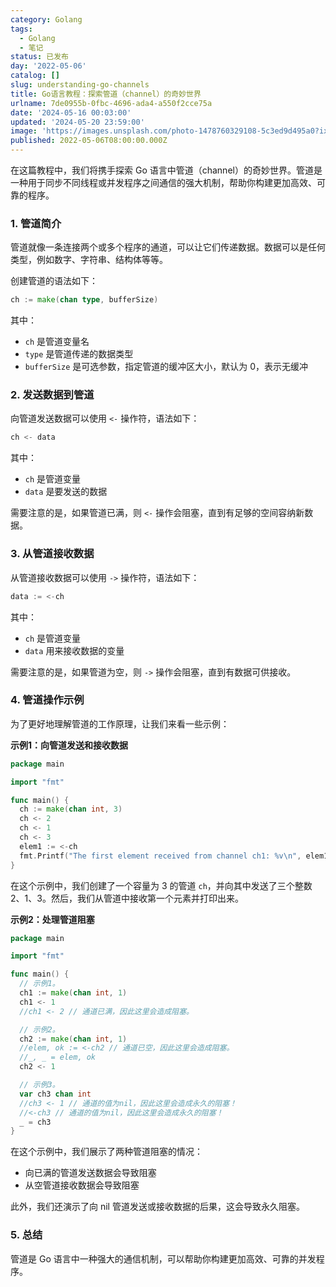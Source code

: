 ```yaml
---
category: Golang
tags:
  - Golang
  - 笔记
status: 已发布
day: '2022-05-06'
catalog: []
slug: understanding-go-channels
title: Go语言教程：探索管道（channel）的奇妙世界
urlname: 7de0955b-0fbc-4696-ada4-a550f2cce75a
date: '2024-05-16 00:03:00'
updated: '2024-05-20 23:59:00'
image: 'https://images.unsplash.com/photo-1478760329108-5c3ed9d495a0?ixlib=rb-4.0.3&q=85&fm=jpg&crop=entropy&cs=srgb'
published: 2022-05-06T08:00:00.000Z
---
```


在这篇教程中，我们将携手探索 Go 语言中管道（channel）的奇妙世界。管道是一种用于同步不同线程或并发程序之间通信的强大机制，帮助你构建更加高效、可靠的程序。

### 1. 管道简介

管道就像一条连接两个或多个程序的通道，可以让它们传递数据。数据可以是任何类型，例如数字、字符串、结构体等等。

创建管道的语法如下：

```go
ch := make(chan type, bufferSize)
```

其中：

* `ch` 是管道变量名
* `type` 是管道传递的数据类型
* `bufferSize` 是可选参数，指定管道的缓冲区大小，默认为 0，表示无缓冲

### 2. 发送数据到管道

向管道发送数据可以使用 `<-` 操作符，语法如下：

```go
ch <- data
```

其中：

* `ch` 是管道变量
* `data` 是要发送的数据

需要注意的是，如果管道已满，则 `<-` 操作会阻塞，直到有足够的空间容纳新数据。

### 3. 从管道接收数据

从管道接收数据可以使用 `->` 操作符，语法如下：

```go
data := <-ch
```

其中：

* `ch` 是管道变量
* `data` 用来接收数据的变量

需要注意的是，如果管道为空，则 `->` 操作会阻塞，直到有数据可供接收。

### 4. 管道操作示例

为了更好地理解管道的工作原理，让我们来看一些示例：

**示例1：向管道发送和接收数据**

```go
package main

import "fmt"

func main() {
  ch := make(chan int, 3)
  ch <- 2
  ch <- 1
  ch <- 3
  elem1 := <-ch
  fmt.Printf("The first element received from channel ch1: %v\n", elem1)
}
```

在这个示例中，我们创建了一个容量为 3 的管道 `ch`，并向其中发送了三个整数 2、1、3。然后，我们从管道中接收第一个元素并打印出来。

**示例2：处理管道阻塞**

```go
package main

import "fmt"

func main() {
  // 示例1。
  ch1 := make(chan int, 1)
  ch1 <- 1
  //ch1 <- 2 // 通道已满，因此这里会造成阻塞。

  // 示例2。
  ch2 := make(chan int, 1)
  //elem, ok := <-ch2 // 通道已空，因此这里会造成阻塞。
  //_, _ = elem, ok
  ch2 <- 1

  // 示例3。
  var ch3 chan int
  //ch3 <- 1 // 通道的值为nil，因此这里会造成永久的阻塞！
  //<-ch3 // 通道的值为nil，因此这里会造成永久的阻塞！
  _ = ch3
}
```

在这个示例中，我们展示了两种管道阻塞的情况：

* 向已满的管道发送数据会导致阻塞
* 从空管道接收数据会导致阻塞

此外，我们还演示了向 nil 管道发送或接收数据的后果，这会导致永久阻塞。

### 5. 总结

管道是 Go 语言中一种强大的通信机制，可以帮助你构建更加高效、可靠的并发程序。



